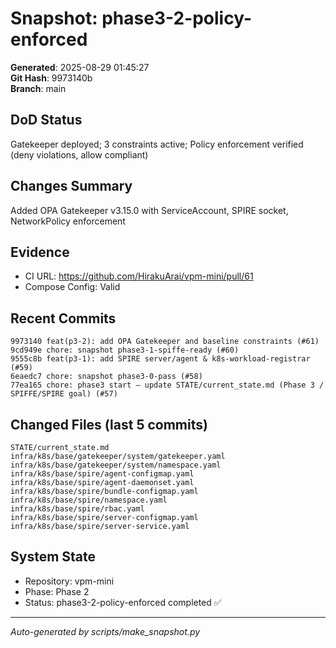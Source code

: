 # Snapshot: phase3-2-policy-enforced

**Generated**: 2025-08-29 01:45:27  
**Git Hash**: 9973140b  
**Branch**: main  

## DoD Status
Gatekeeper deployed; 3 constraints active; Policy enforcement verified (deny violations, allow compliant)

## Changes Summary
Added OPA Gatekeeper v3.15.0 with ServiceAccount, SPIRE socket, NetworkPolicy enforcement

## Evidence
- CI URL: https://github.com/HirakuArai/vpm-mini/pull/61
- Compose Config: Valid

## Recent Commits
```
9973140 feat(p3-2): add OPA Gatekeeper and baseline constraints (#61)
9cd949e chore: snapshot phase3-1-spiffe-ready (#60)
9555c8b feat(p3-1): add SPIRE server/agent & k8s-workload-registrar (#59)
6eaedc7 chore: snapshot phase3-0-pass (#58)
77ea165 chore: phase3 start — update STATE/current_state.md (Phase 3 / SPIFFE/SPIRE goal) (#57)
```

## Changed Files (last 5 commits)
```
STATE/current_state.md
infra/k8s/base/gatekeeper/system/gatekeeper.yaml
infra/k8s/base/gatekeeper/system/namespace.yaml
infra/k8s/base/spire/agent-configmap.yaml
infra/k8s/base/spire/agent-daemonset.yaml
infra/k8s/base/spire/bundle-configmap.yaml
infra/k8s/base/spire/namespace.yaml
infra/k8s/base/spire/rbac.yaml
infra/k8s/base/spire/server-configmap.yaml
infra/k8s/base/spire/server-service.yaml
```

## System State
- Repository: vpm-mini
- Phase: Phase 2
- Status: phase3-2-policy-enforced completed ✅

---
*Auto-generated by scripts/make_snapshot.py*
